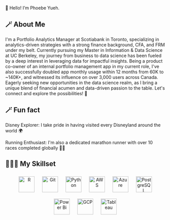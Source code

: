 👋 Hello! I’m Phoebe Yueh.

## 🪄 About Me

I'm a Portfolio Analytics Manager at Scotiabank in Toronto, specializing in analytics-driven strategies with a strong finance background, CFA, and FRM under my belt. Currently pursuing my Master in Information & Data Science at UC Berkeley, my journey from business to data science has been fueled by a deep interest in leveraging data for impactful insights. Being a product co-owner of an internal portfolio management app in my current role, I've also successfully doubled app monthly usage within 12 months from 60K to ~140K+, and witnessed its influence on over 3,000 users across Canada. Eagerly seeking new opportunities in the data science realm, as I bring a unique blend of financial acumen and data-driven passion to the table. Let's connect and explore the possibilities! 🚀

## 🪄 Fun fact

Disney Explorer: I take pride in having visited every Disneyland around the world 🌍
</div>
Running Enthusiast: I'm also a dedicated marathon runner with over 10 races completed globally 🏃‍♀️

## 👩🏻‍💻 My Skillset  
<div align="center">  
<a href="https://www.r-project.org/" target="_blank"><img style="margin: 10px" src="https://profilinator.rishav.dev/skills-assets/r.svg" alt="R" height="50" /></a>  
<a href="https://github.com/" target="_blank"><img style="margin: 10px" src="https://profilinator.rishav.dev/skills-assets/git-scm-icon.svg" alt="Git" height="50" /></a>  
<a href="https://www.python.org/" target="_blank"><img style="margin: 10px" src="https://profilinator.rishav.dev/skills-assets/python-original.svg" alt="Python" height="50" /></a>  
<a href="https://aws.amazon.com/" target="_blank"><img style="margin: 10px" src="https://profilinator.rishav.dev/skills-assets/amazonwebservices-original-wordmark.svg" alt="AWS" height="50" /></a>  
<a href="https://azure.microsoft.com/en-in/" target="_blank"><img style="margin: 10px" src="https://profilinator.rishav.dev/skills-assets/microsoft_azure-icon.svg" alt="Azure" height="50" /></a>  
<a href="https://www.postgresql.org/" target="_blank"><img style="margin: 10px" src="https://profilinator.rishav.dev/skills-assets/postgresql-original-wordmark.svg" alt="PostgreSQL" height="50" /></a>  
<a href="https://powerbi.microsoft.com/en-us/" target="_blank"><img style="margin: 10px" src="https://profilinator.rishav.dev/skills-assets/powerbi.png" alt="Power Bi" height="50" /></a>  
<a href="https://cloud.google.com/" target="_blank"><img style="margin: 10px" src="https://profilinator.rishav.dev/skills-assets/google_cloud-icon.svg" alt="GCP" height="50" /></a> 
<a href="https://www.tableau.com/" target="_blank"><img style="margin: 10px" src="https://profilinator.rishav.dev/skills-assets/tableau.svg" alt="Tableau" height="50" /></a>  
</div>

</td><td valign="top" width="33%">



</td><td valign="top" width="33%">

<!---
phoebeyueh/phoebeyueh is a ✨ special ✨ repository because its `README.md` (this file) appears on your GitHub profile.
You can click the Preview link to take a look at your changes.
--->
